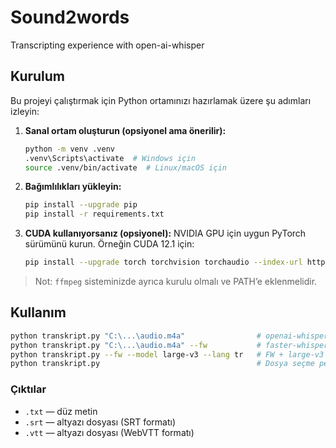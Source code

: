# Sound2words
Transcripting experience with open-ai-whisper

## Kurulum
Bu projeyi çalıştırmak için Python ortamınızı hazırlamak üzere şu adımları izleyin:

1. **Sanal ortam oluşturun (opsiyonel ama önerilir):**
   ```bash
   python -m venv .venv
   .venv\Scripts\activate  # Windows için
   source .venv/bin/activate  # Linux/macOS için
   ```

2. **Bağımlılıkları yükleyin:**
   ```bash
   pip install --upgrade pip
   pip install -r requirements.txt
   ```

3. **CUDA kullanıyorsanız (opsiyonel):**
   NVIDIA GPU için uygun PyTorch sürümünü kurun. Örneğin CUDA 12.1 için:
   ```bash
   pip install --upgrade torch torchvision torchaudio --index-url https://download.pytorch.org/whl/cu121
   ```

> Not: `ffmpeg` sisteminizde ayrıca kurulu olmalı ve PATH’e eklenmelidir.

## Kullanım
```bash
python transkript.py "C:\...\audio.m4a"                # openai-whisper (varsayılan)
python transkript.py "C:\...\audio.m4a" --fw           # faster-whisper
python transkript.py --fw --model large-v3 --lang tr   # FW + large-v3 + Türkçe
python transkript.py                                   # Dosya seçme penceresi açılır
```

### Çıktılar
- `.txt` — düz metin
- `.srt` — altyazı dosyası (SRT formatı)
- `.vtt` — altyazı dosyası (WebVTT formatı)

